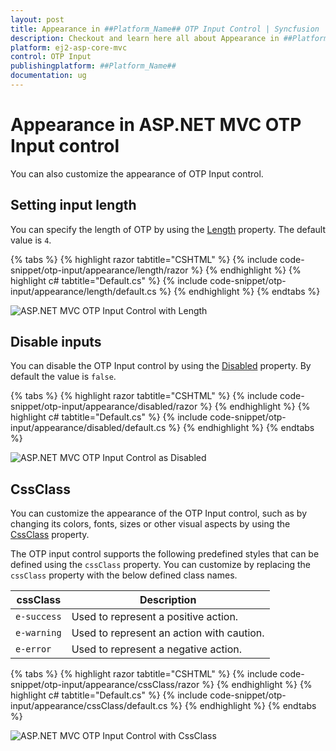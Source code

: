 ```yaml
---
layout: post
title: Appearance in ##Platform_Name## OTP Input Control | Syncfusion
description: Checkout and learn here all about Appearance in ##Platform_Name## OTP Input control of Syncfusion Essential JS 2 and more details.
platform: ej2-asp-core-mvc
control: OTP Input
publishingplatform: ##Platform_Name##
documentation: ug
---
```


# Appearance in ASP.NET MVC OTP Input control

You can also customize the appearance of OTP Input control.

## Setting input length

You can specify the length of OTP by using the [Length](https://help.syncfusion.com/cr/aspnetmvc-js2/Syncfusion.EJ2.Inputs.OtpInput.html#Syncfusion_EJ2_Inputs_OtpInput_Length) property. The default value is `4`.

{% tabs %}
{% highlight razor tabtitle="CSHTML" %}
{% include code-snippet/otp-input/appearance/length/razor %}
{% endhighlight %}
{% highlight c# tabtitle="Default.cs" %}
{% include code-snippet/otp-input/appearance/length/default.cs %}
{% endhighlight %}
{% endtabs %}

![ASP.NET MVC OTP Input Control with Length](images/otp-length.png)

## Disable inputs

You can disable the OTP Input control by using the [Disabled](https://help.syncfusion.com/cr/aspnetmvc-js2/Syncfusion.EJ2.Inputs.OtpInput.html#Syncfusion_EJ2_Inputs_OtpInput_Disabled) property. By default the value is `false`.

{% tabs %}
{% highlight razor tabtitle="CSHTML" %}
{% include code-snippet/otp-input/appearance/disabled/razor %}
{% endhighlight %}
{% highlight c# tabtitle="Default.cs" %}
{% include code-snippet/otp-input/appearance/disabled/default.cs %}
{% endhighlight %}
{% endtabs %}

![ASP.NET MVC OTP Input Control as Disabled](images/otp-disabled.png)

## CssClass

You can customize the appearance of the OTP Input control, such as by changing its colors, fonts, sizes or other visual aspects by using the [CssClass](https://help.syncfusion.com/cr/aspnetmvc-js2/Syncfusion.EJ2.Inputs.OtpInput.html#Syncfusion_EJ2_Inputs_OtpInput_CssClass) property.

The OTP input control supports the following predefined styles that can be defined using the `cssClass` property. You can customize by replacing the `cssClass` property with the below defined class names.

| cssClass | Description |
| -------- | -------- |
| `e-success` | Used to represent a positive action. |
| `e-warning` | Used to represent an action with caution. |
| `e-error` | Used to represent a negative action. |

{% tabs %}
{% highlight razor tabtitle="CSHTML" %}
{% include code-snippet/otp-input/appearance/cssClass/razor %}
{% endhighlight %}
{% highlight c# tabtitle="Default.cs" %}
{% include code-snippet/otp-input/appearance/cssClass/default.cs %}
{% endhighlight %}
{% endtabs %}

![ASP.NET MVC OTP Input Control with CssClass](images/otp-success.png)